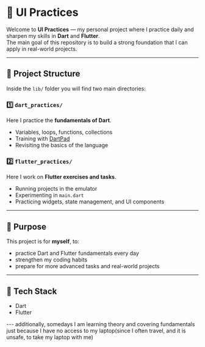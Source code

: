 # 📱 UI Practices

Welcome to **UI Practices** — my personal project where I practice daily and sharpen my skills in **Dart** and **Flutter**.  
The main goal of this repository is to build a strong foundation that I can apply in real-world projects.

---

## 📂 Project Structure

Inside the `lib/` folder you will find two main directories:

### 1️⃣ `dart_practices/`
Here I practice the **fundamentals of Dart**.
- Variables, loops, functions, collections
- Training with [DartPad](https://dartpad.dev/)
- Revisiting the basics of the language

### 2️⃣ `flutter_practices/`
Here I work on **Flutter exercises and tasks**.
- Running projects in the emulator
- Experimenting in `main.dart`
- Practicing widgets, state management, and UI components

---

## 🎯 Purpose

This project is for **myself**, to:
- practice Dart and Flutter fundamentals every day
- strengthen my coding habits
- prepare for more advanced tasks and real-world projects

---

## 🚀 Tech Stack

- Dart
- Flutter


--- additionally, somedays I am learning theory and covering fundamentals just because I have no access to my laptop(since I often travel, and it is unsafe, to take my laptop with me)